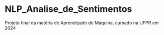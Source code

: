 # NLP_Analise_de_Sentimentos
Projeto final da matéria de Aprendizado de Máquina, cursado na UFPR em 2024
